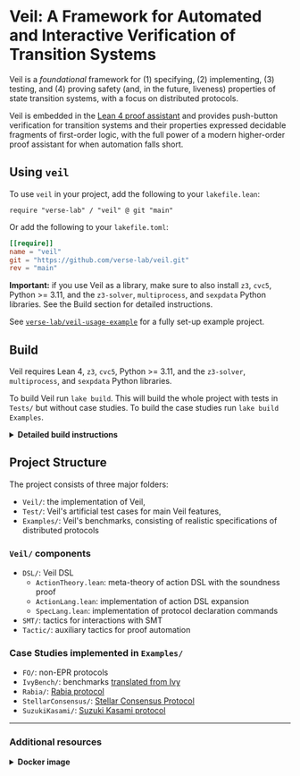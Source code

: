 # Veil: A Framework for Automated and Interactive Verification of Transition Systems

Veil is a _foundational_ framework for (1) specifying, (2)
implementing, (3) testing, and (4) proving safety (and, in the future,
liveness) properties of state transition systems, with a focus on
distributed protocols.

Veil is embedded in the [Lean 4 proof assistant](https://lean-lang.org/) and provides push-button
verification for transition systems and their properties expressed
decidable fragments of first-order logic, with the full power of a
modern higher-order proof assistant for when automation falls short.

## Using `veil`

To use `veil` in your project, add the following to your
`lakefile.lean`:

```lean
require "verse-lab" / "veil" @ git "main"
```

Or add the following to your `lakefile.toml`:

```toml
[[require]]
name = "veil"
git = "https://github.com/verse-lab/veil.git"
rev = "main"
```

**Important:** if you use Veil as a library, make sure to also install
`z3`, `cvc5`, Python >= 3.11, and the `z3-solver`, `multiprocess`, and
`sexpdata` Python libraries. See the Build section for detailed
instructions.

See
[`verse-lab/veil-usage-example`](https://github.com/verse-lab/veil-usage-example)
for a fully set-up example project.

## Build

Veil requires Lean 4, `z3`, `cvc5`, Python >= 3.11, and the `z3-solver`,
`multiprocess`, and `sexpdata` Python libraries.

To build Veil run `lake build`. This will build the whole project with
tests in `Tests/` but without case studies. To build the case studies
run `lake build Examples`.

<details close>
<summary><strong>Detailed build instructions</strong></summary>

1. Install Python 3 with version >= 3.11. The latest version of Python
can be downloaded from [here](https://www.python.org).

2. Install Lean. Detailed instructions on Lean installations can be
found [here](https://docs.lean-lang.org/lean4/doc/setup.html). We
recommend installing via [`elan`](https://github.com/leanprover/elan).

3. Install `z3` and `cvc5`.
   - For Ubuntu run

     ```bash
     sudo apt update && sudo apt install z3 cvc5
     ```

   - For Mac (using [Homebrew](https://brew.sh/))

     ```bash
     brew install z3 cvc5/homebrew-cvc5/cvc5
     ```

     - Detailed instructions on `cvc5` installation can be found
     [here](https://github.com/cvc5/cvc5/blob/main/INSTALL.rst).
     - If you install `cvc5` by getting the binary make sure to add it
     to your PATH by running:

      For bash:

      ```bash
      echo 'export PATH=$HOME/.local/bin:$PATH' >> ~/.bashrc
      source ~/.bashrc
      ```

      For Zsh:

      ```bash
      echo 'export PATH=$HOME/.local/bin:$PATH' >> ~/.zshrc
      source ~/.zshrc
      ```

4. Finally, you will need to install dependencies for our  Python wrapper around the Z3 SMT solver. Run and then either:

   ```bash
   pip3 install z3-solver multiprocess sexpdata
   ```

   or (on Ubuntu)

   ```bash
   apt-get install python3-z3 python3-multiprocess python3-sexpdata
   ```

</details>


## Project Structure

The project consists of three major folders:

- `Veil/`: the implementation of Veil,
- `Test/`: Veil's artificial test cases for main Veil features,
- `Examples/`: Veil's benchmarks, consisting of realistic specifications of distributed protocols

### `Veil/` components

- `DSL/`: Veil DSL
  - `ActionTheory.lean`: meta-theory of action DSL with the soundness proof
  - `ActionLang.lean`: implementation of action DSL expansion
  - `SpecLang.lean`: implementation of protocol declaration commands
- `SMT/`: tactics for interactions with SMT
- `Tactic/`: auxiliary tactics for proof automation

### Case Studies implemented in `Examples/`

- `FO/`: non-EPR protocols
- `IvyBench/`: benchmarks [translated from Ivy](https://github.com/aman-goel/ivybench)
- `Rabia/`: [Rabia protocol](https://github.com/haochenpan/rabia?tab=readme-ov-file)
- `StellarConsensus/`: [Stellar Consensus Protocol](https://github.com/stellar/scp-proofs/tree/3e0428acc78e598a227a866b99fe0b3ad4582914)
- `SuzukiKasami/`: [Suzuki Kasami protocol](https://github.com/markyuen/tlaplus-to-ivy/blob/main/ivy/suzuki_kasami.ivy)

------

### Additional resources

<details close>
<summary><strong>Docker image</strong></summary>

We supply a script that creates a Docker image that can be used for
developing and running Veil projects. This Docker image is based on
x86-64 Linux, but can be used on ARM computers with any OS that can
run Docker. To use it with Visual Studio Code, follow these
instructions:

1. Make sure Docker is running. Run `./create_docker_image.sh`. 
This will automatically download Veil and install
most of the prerequisites on the created image. This can take up to 10 minutes.
2. Run the container with `docker run -dt --platform=linux/amd64 <image-id>`.
3. On your host computer, install the [Dev Containers](https://marketplace.visualstudio.com/items?itemName=ms-vscode-remote.remote-containers) VS Code plugin.
4. Connect to the Docker container with the `Dev Containers: Attach to Running Container...` action from the Command Palette
(Ctrl/Cmd + Shift + P).
5. **On the container**, install the [Lean 4](https://marketplace.visualstudio.com/items?itemName=leanprover.lean4) VS Code plugin. This needs to be done once per container.
6. Initially, Veil will be placed in `/root/veil`. You can move it, or open that folder directly from VS Code.
7. Test Veil: Go to any of Veil's example files and run the `Lean 4: Server: Restart File` action from the Command Palette. This may take a while on the first run, as it has to rebuild all of Veil. 

</details>
